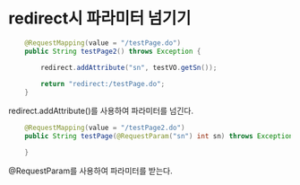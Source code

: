 # redirect시 파라미터 넘기기
``` java
	@RequestMapping(value = "/testPage.do")
	public String testPage2() throws Exception {

		redirect.addAttribute("sn", testVO.getSn());
		
		return "redirect:/testPage.do";
	}
```
redirect.addAttribute()를 사용하여 파라미터를 넘긴다.

``` java
	@RequestMapping(value = "/testPage2.do")
	public String testPage(@RequestParam("sn") int sn) throws Exception {

	}
```
@RequestParam를 사용하여 파라미터를 받는다.
